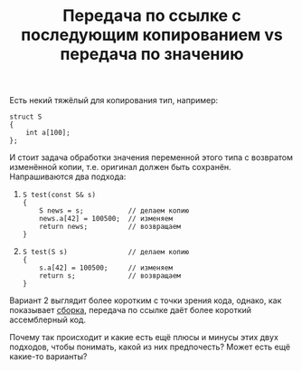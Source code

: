 ﻿---
title: "Передача по ссылке с последующим копированием vs передача по значению"
se.owner.user_id: 176217
se.owner.display_name: "αλεχολυτ"
se.owner.link: "https://ru.stackoverflow.com/users/176217/%ce%b1%ce%bb%ce%b5%cf%87%ce%bf%ce%bb%cf%85%cf%84"
se.link: "https://ru.stackoverflow.com/questions/760436/%d0%9f%d0%b5%d1%80%d0%b5%d0%b4%d0%b0%d1%87%d0%b0-%d0%bf%d0%be-%d1%81%d1%81%d1%8b%d0%bb%d0%ba%d0%b5-%d1%81-%d0%bf%d0%be%d1%81%d0%bb%d0%b5%d0%b4%d1%83%d1%8e%d1%89%d0%b8%d0%bc-%d0%ba%d0%be%d0%bf%d0%b8%d1%80%d0%be%d0%b2%d0%b0%d0%bd%d0%b8%d0%b5%d0%bc-vs-%d0%bf%d0%b5%d1%80%d0%b5%d0%b4%d0%b0%d1%87%d0%b0-%d0%bf%d0%be-%d0%b7%d0%bd%d0%b0%d1%87%d0%b5%d0%bd%d0%b8%d1%8e"
se.question_id: 760436
se.post_type: question
se.score: 14
---
<p>Есть некий тяжёлый для копирования тип, например:</p>

<pre><code>struct S 
{ 
    int a[100]; 
};
</code></pre>

<p>И стоит задача обработки значения переменной этого типа с возвратом изменённой копии, т.е. оригинал должен быть сохранён. Напрашиваются два подхода:</p>

<ol>
<li><pre><code>S test(const S&amp; s)
{
    S news = s;           // делаем копию
    news.a[42] = 100500;  // изменяем 
    return news;          // возвращаем
}
</code></pre></li>
<li><pre><code>S test(S s)               // делаем копию
{
    s.a[42] = 100500;     // изменяем
    return s;             // возвращаем
}
</code></pre></li>
</ol>

<p>Вариант 2 выглядит более коротким с точки зрения кода, однако, как показывает <a href="https://godbolt.org/g/G6UhMd" rel="noreferrer">сборка</a>, передача по ссылке даёт более короткий ассемблерный код.</p>

<p>Почему так происходит и какие есть ещё плюсы и минусы этих двух подходов, чтобы понимать, какой из них предпочесть? Может есть ещё какие-то варианты?</p>
